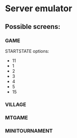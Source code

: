 # Server emulator
## Possible screens:

### GAME
STARTSTATE options:
- 11
- 1
- 2
- 3
- 4
- 5
- 15
### VILLAGE
### MTGAME
### MINITOURNAMENT
